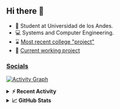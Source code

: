 ## Hi there 👋

<!--
**Daniel-VergaraM/Daniel-VergaraM** is a ✨ _special_ ✨ repository because its `README.md` (this file) appears on your GitHub profile.-->

- 🌱 Student at Universidad de los Andes.
- 💻 Systems and Computer Engineering.
- ⌛ [Most recent college "project"](https://daniel-vergaram.github.io/TallerAngular/)
- 🔨 [Current working project](https://github.com/Daniel-VergaraM/WebRTC-Video-Broadcast)


<h3><a href="https://linktr.ee/dvergaram" target="_blank">Socials</a></h3>
  


[![Activity Graph](https://github-readme-activity-graph.vercel.app/graph?username=daniel-vergaram&theme=github-dark-dimmed&custom_title=Daniel%27s%20Activity%20Graph&hide_border=true)](https://github.com/ashutosh00710/github-readme-activity-graph)

<!--START_SECTION:activity-->

<!--END_SECTION:activity-->

<details> <summary> <b>⚡ Recent Activity</b> </summary>
  
<!--START_SECTION:waka-->
![Code Time](http://img.shields.io/badge/Code%20Time-372%20hrs%2041%20mins-blue)

![Lines of code](https://img.shields.io/badge/From%20Hello%20World%20I%27ve%20Written-399.2%20thousand%20lines%20of%20code-blue)

**🐱 My GitHub Data** 

> 📦 ? Used in GitHub's Storage 
 > 
> 🏆 109 Contributions in the Year 2025
 > 
> 💼 Opted to Hire
 > 
> 📜 11 Public Repositories 
 > 
> 🔑 0 Private Repositories 
 > 
**I'm an Early 🐤** 

```text
🌞 Morning                83 commits          ████░░░░░░░░░░░░░░░░░░░░░   17.26 % 
🌆 Daytime                188 commits         ██████████░░░░░░░░░░░░░░░   39.09 % 
🌃 Evening                149 commits         ████████░░░░░░░░░░░░░░░░░   30.98 % 
🌙 Night                  61 commits          ███░░░░░░░░░░░░░░░░░░░░░░   12.68 % 
```


📊 **This Week I Spent My Time On** 

```text
🕑︎ Time Zone: America/Bogota

💬 Programming Languages: 
TypeScript               22 hrs 39 mins      █████████████░░░░░░░░░░░░   51.61 % 
HTML                     4 hrs 28 mins       ███░░░░░░░░░░░░░░░░░░░░░░   10.18 % 
JavaScript               3 hrs 39 mins       ██░░░░░░░░░░░░░░░░░░░░░░░   08.32 % 
Bash                     3 hrs 31 mins       ██░░░░░░░░░░░░░░░░░░░░░░░   08.03 % 
JSON                     1 hr 57 mins        █░░░░░░░░░░░░░░░░░░░░░░░░   04.45 % 

🐱‍💻 Projects: 
daniel-vergaram.github.io21 hrs 56 mins      ████████████░░░░░░░░░░░░░   49.98 % 
notes-app                5 hrs 38 mins       ███░░░░░░░░░░░░░░░░░░░░░░   12.85 % 
ISIS2603_202510_S3_E3_Ase5 hrs 7 mins        ███░░░░░░░░░░░░░░░░░░░░░░   11.66 % 
AdminDashboardApp        3 hrs 51 mins       ██░░░░░░░░░░░░░░░░░░░░░░░   08.79 % 
api                      3 hrs 7 mins        ██░░░░░░░░░░░░░░░░░░░░░░░   07.11 % 
```


 Last Updated on 09/05/2025 00:52:02 UTC
<!--END_SECTION:waka-->

</details>

<details> <summary> <b>📈 GitHub Stats</b> </summary>
<!--START_SECTION:simplewaka-->

```txt
From: 10 June 2024 - To: 09 May 2025

Total Time: 373 hrs 12 mins

Java                139 hrs         🟩🟩🟩🟩🟩🟩🟩🟩🟩🟨⬜⬜⬜⬜⬜⬜⬜⬜⬜⬜⬜⬜⬜⬜⬜   37.25 %
TypeScript          81 hrs 26 mins  🟩🟩🟩🟩🟩🟨⬜⬜⬜⬜⬜⬜⬜⬜⬜⬜⬜⬜⬜⬜⬜⬜⬜⬜⬜   21.82 %
JavaScript          60 hrs 42 mins  🟩🟩🟩🟩⬜⬜⬜⬜⬜⬜⬜⬜⬜⬜⬜⬜⬜⬜⬜⬜⬜⬜⬜⬜⬜   16.27 %
Bash                16 hrs 29 mins  🟩⬜⬜⬜⬜⬜⬜⬜⬜⬜⬜⬜⬜⬜⬜⬜⬜⬜⬜⬜⬜⬜⬜⬜⬜   04.42 %
HTML                15 hrs 31 mins  🟩⬜⬜⬜⬜⬜⬜⬜⬜⬜⬜⬜⬜⬜⬜⬜⬜⬜⬜⬜⬜⬜⬜⬜⬜   04.16 %
```

<!--END_SECTION:simplewaka-->
</details>
